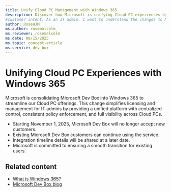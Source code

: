 ```yaml
---
title: Unify Cloud PC Management with Windows 365
description: Discover how Microsoft is unifying Cloud PC experiences by integrating Microsoft Dev Box into Windows 365, simplifying licensing and management for IT admins.
#customer intent: As an IT admin, I want to understand the changes to Microsoft Dev Box so that I can plan for the transition to Windows 365.
author: RoseHJM
ms.author: rosemalcolm
ms.reviewer: rosemalcolm
ms.date: 09/15/2025
ms.topic: concept-article
ms.service: dev-box
---
```



# Unifying Cloud PC Experiences with Windows 365

Microsoft is consolidating Microsoft Dev Box into Windows 365 to streamline our Cloud PC offerings. This change simplifies licensing and management for IT admins by providing a unified platform with centralized control, consistent policy enforcement, and full visibility across Cloud PCs.

- Starting November 1, 2025, Microsoft Dev Box will no longer accept new customers.
- Existing Microsoft Dev Box customers can continue using the service.
- Integration timeline details will be shared at a later date.
- Microsoft is committed to ensuring a smooth transition for existing users.

## Related content
- [What is Windows 365?](/windows-365/overview)
- [Microsoft Dev Box blog](https://aka.ms/DevBox/Transition) 
 